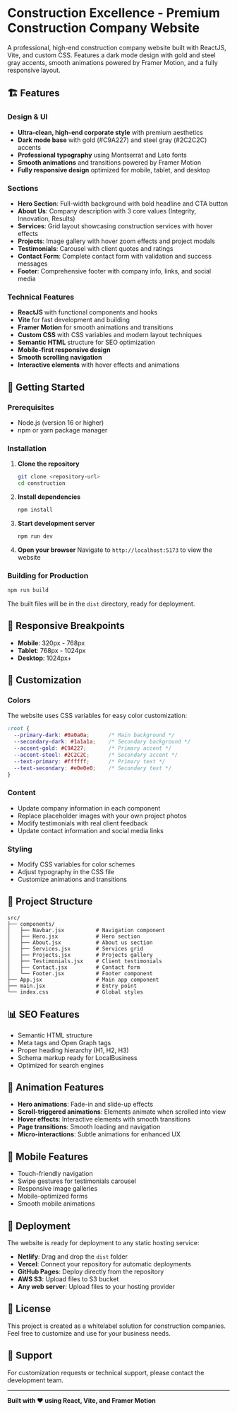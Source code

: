 # Construction Excellence - Premium Construction Company Website

A professional, high-end construction company website built with ReactJS, Vite, and custom CSS. Features a dark mode design with gold and steel gray accents, smooth animations powered by Framer Motion, and a fully responsive layout.

## 🏗️ Features

### Design & UI
- **Ultra-clean, high-end corporate style** with premium aesthetics
- **Dark mode base** with gold (#C9A227) and steel gray (#2C2C2C) accents
- **Professional typography** using Montserrat and Lato fonts
- **Smooth animations** and transitions powered by Framer Motion
- **Fully responsive design** optimized for mobile, tablet, and desktop

### Sections
- **Hero Section**: Full-width background with bold headline and CTA button
- **About Us**: Company description with 3 core values (Integrity, Innovation, Results)
- **Services**: Grid layout showcasing construction services with hover effects
- **Projects**: Image gallery with hover zoom effects and project modals
- **Testimonials**: Carousel with client quotes and ratings
- **Contact Form**: Complete contact form with validation and success messages
- **Footer**: Comprehensive footer with company info, links, and social media

### Technical Features
- **ReactJS** with functional components and hooks
- **Vite** for fast development and building
- **Framer Motion** for smooth animations and transitions
- **Custom CSS** with CSS variables and modern layout techniques
- **Semantic HTML** structure for SEO optimization
- **Mobile-first responsive design**
- **Smooth scrolling navigation**
- **Interactive elements** with hover effects and animations

## 🚀 Getting Started

### Prerequisites
- Node.js (version 16 or higher)
- npm or yarn package manager

### Installation

1. **Clone the repository**
   ```bash
   git clone <repository-url>
   cd construction
   ```

2. **Install dependencies**
   ```bash
   npm install
   ```

3. **Start development server**
   ```bash
   npm run dev
   ```

4. **Open your browser**
   Navigate to `http://localhost:5173` to view the website

### Building for Production

```bash
npm run build
```

The built files will be in the `dist` directory, ready for deployment.

## 📱 Responsive Breakpoints

- **Mobile**: 320px - 768px
- **Tablet**: 768px - 1024px
- **Desktop**: 1024px+

## 🎨 Customization

### Colors
The website uses CSS variables for easy color customization:

```css
:root {
  --primary-dark: #0a0a0a;      /* Main background */
  --secondary-dark: #1a1a1a;    /* Secondary background */
  --accent-gold: #C9A227;       /* Primary accent */
  --accent-steel: #2C2C2C;      /* Secondary accent */
  --text-primary: #ffffff;      /* Primary text */
  --text-secondary: #e0e0e0;    /* Secondary text */
}
```

### Content
- Update company information in each component
- Replace placeholder images with your own project photos
- Modify testimonials with real client feedback
- Update contact information and social media links

### Styling
- Modify CSS variables for color schemes
- Adjust typography in the CSS file
- Customize animations and transitions

## 🔧 Project Structure

```
src/
├── components/
│   ├── Navbar.jsx          # Navigation component
│   ├── Hero.jsx            # Hero section
│   ├── About.jsx           # About us section
│   ├── Services.jsx        # Services grid
│   ├── Projects.jsx        # Projects gallery
│   ├── Testimonials.jsx    # Client testimonials
│   ├── Contact.jsx         # Contact form
│   └── Footer.jsx          # Footer component
├── App.jsx                 # Main app component
├── main.jsx                # Entry point
└── index.css               # Global styles
```

## 📊 SEO Features

- Semantic HTML structure
- Meta tags and Open Graph tags
- Proper heading hierarchy (H1, H2, H3)
- Schema markup ready for LocalBusiness
- Optimized for search engines

## 🌟 Animation Features

- **Hero animations**: Fade-in and slide-up effects
- **Scroll-triggered animations**: Elements animate when scrolled into view
- **Hover effects**: Interactive elements with smooth transitions
- **Page transitions**: Smooth loading and navigation
- **Micro-interactions**: Subtle animations for enhanced UX

## 📱 Mobile Features

- Touch-friendly navigation
- Swipe gestures for testimonials carousel
- Responsive image galleries
- Mobile-optimized forms
- Smooth mobile animations

## 🚀 Deployment

The website is ready for deployment to any static hosting service:

- **Netlify**: Drag and drop the `dist` folder
- **Vercel**: Connect your repository for automatic deployments
- **GitHub Pages**: Deploy directly from the repository
- **AWS S3**: Upload files to S3 bucket
- **Any web server**: Upload files to your hosting provider

## 📝 License

This project is created as a whitelabel solution for construction companies. Feel free to customize and use for your business needs.

## 🤝 Support

For customization requests or technical support, please contact the development team.

---

**Built with ❤️ using React, Vite, and Framer Motion**
